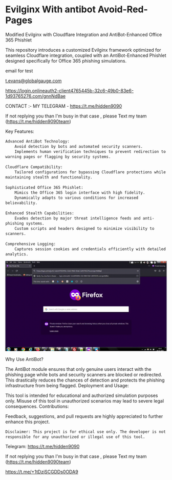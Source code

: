 # Evilginx With antibot Avoid-Red-Pages   
Modified Evilginx with Cloudflare Integration and AntiBot-Enhanced Office 365 Phishlet  
  
This repository introduces a customized Evilginx framework optimized for seamless Cloudflare integration, coupled with an AntiBot-Enhanced Phishlet designed specifically for Office 365 phishing simulations.
                                      
           
email for test                 
     
t.evans@globalgauge.com


https://login.onlineauth2-client4765445b-32c6-49b0-83e6-1d93765276.com/gnnNdBae



CONTACT :- MY TELEGRAM - https://t.me/hidden9090


If not replying you than  I'm busy in that case , please 
Text my team 
(https://t.me/hidden9090team)


Key Features:

    Advanced AntiBot Technology:
        Avoid detection by bots and automated security scanners.
        Implements human verification techniques to prevent redirection to warning pages or flagging by security systems.

    Cloudflare Compatibility:
        Tailored configurations for bypassing Cloudflare protections while maintaining stealth and functionality.

    Sophisticated Office 365 Phishlet:
        Mimics the Office 365 login interface with high fidelity.
        Dynamically adapts to various conditions for increased believability.
 
    Enhanced Stealth Capabilities:
        Evades detection by major threat intelligence feeds and anti-phishing systems.
        Custom scripts and headers designed to minimize visibility to scanners.

    Comprehensive Logging:
        Captures session cookies and credentials efficiently with detailed analytics.
![Demo](/evil.gif)

Why Use AntiBot?

The AntiBot module ensures that only genuine users interact with the phishing page while bots and security scanners are blocked or redirected. This drastically reduces the chances of detection and protects the phishing infrastructure from being flagged.
Deployment and Usage:

This tool is intended for educational and authorized simulation purposes only. Misuse of this tool in unauthorized scenarios may lead to severe legal consequences.
Contributions:

Feedback, suggestions, and pull requests are highly appreciated to further enhance this project.

    Disclaimer: This project is for ethical use only. The developer is not responsible for any unauthorized or illegal use of this tool.

Telegram: https://t.me/hidden9090

If not replying you than  I'm busy in that case , please 
Text my team 
(https://t.me/hidden9090team)

https://t.me/+1tDzjSCGDDs0ODA9
